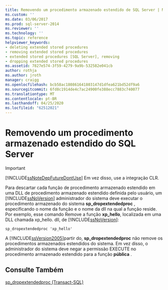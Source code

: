 ```yaml
---
title: Removendo um procedimento armazenado estendido de SQL Server | Microsoft Docs
ms.custom: ''
ms.date: 03/06/2017
ms.prod: sql-server-2014
ms.reviewer: ''
ms.technology: ''
ms.topic: reference
helpviewer_keywords:
- deleting extended stored procedures
- removing extended stored procedures
- extended stored procedures [SQL Server], removing
- dropping extended stored procedures
ms.assetid: 7827e574-3f59-4279-9a9b-532582e041cb
author: rothja
ms.author: jroth
manager: craigg
ms.openlocfilehash: bcb58ac180861641803147d1dfea621bd52df9a6
ms.sourcegitcommit: 6fd8c1914de4c7ac24900fe388ecc7883c740077
ms.translationtype: MT
ms.contentlocale: pt-BR
ms.lasthandoff: 04/25/2020
ms.locfileid: "62512021"
---
```

# <a name="removing-an-extended-stored-procedure-from-sql-server"></a>Removendo um procedimento armazenado estendido do SQL Server
    
> [!IMPORTANT]  
>  [!INCLUDE[ssNoteDepFutureDontUse](../../includes/ssnotedepfuturedontuse-md.md)] Em vez disso, use a integração CLR.  
  
 Para descartar cada função de procedimento armazenado estendido em uma DLL de procedimento armazenado estendido definida pelo usuário, um [!INCLUDE[ssNoVersion](../../includes/ssnoversion-md.md)] administrador do sistema deve executar o procedimento armazenado do sistema **sp_dropextendedproc** , especificando o nome da função e o nome da dll na qual a função reside. Por exemplo, esse comando Remove a função **xp_hello**, localizada em uma DLL chamada xp_hello. dll, de [!INCLUDE[ssNoVersion](../../includes/ssnoversion-md.md)]:  
  
```  
sp_dropextendedproc 'xp_hello'  
```  
  
 A [!INCLUDE[ssVersion2005](../../includes/ssversion2005-md.md)]partir do, **sp_dropextendedproc** não remove os procedimentos armazenados estendidos do sistema. Em vez disso, o administrador do sistema deve negar a permissão EXECUTE no procedimento armazenado estendido para a função **pública** .  
  
## <a name="see-also"></a>Consulte Também  
 [sp_dropextendedproc &#40;Transact-SQL&#41;](/sql/relational-databases/system-stored-procedures/sp-dropextendedproc-transact-sql)  
  
  

